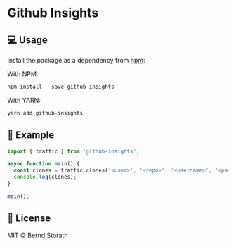 # Github Insights

## 💻 Usage

Install the package as a dependency from [npm](https://www.npmjs.com/package/github-insights):

With NPM:
```txt
npm install --save github-insights
```

With YARN:
```txt
yarn add github-insights
```

## 📖 Example

```ts
import { traffic } from 'github-insights';

async function main() {
  const clones = traffic.clones('<user>', '<repo>', '<username>', '<password>');
  console.log(clones);
}

main();
```

## 📄 License

MIT © Bernd Storath
